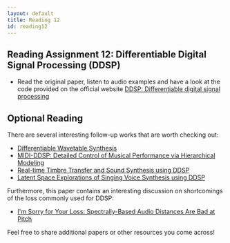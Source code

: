 ```yaml
---
layout: default
title: Reading 12
id: reading12
---
```



## Reading Assignment 12: Differentiable Digital Signal Processing (DDSP)

- Read the original paper, listen to audio examples and have a look at the code provided on the official website [DDSP: Differentiable digital signal processing](https://magenta.tensorflow.org/ddsp)

## Optional Reading

There are several interesting follow-up works that are worth checking out:
- [Differentiable Wavetable Synthesis](https://arxiv.org/abs/2111.10003)
- [MIDI-DDSP: Detailed Control of Musical Performance via Hierarchical Modeling](https://arxiv.org/abs/2112.09312)
- [Real-time Timbre Transfer and Sound Synthesis using DDSP](https://arxiv.org/abs/2103.07220)
- [Latent Space Explorations of Singing Voice Synthesis using DDSP](https://arxiv.org/abs/2103.07197)

Furthermore, this paper contains an interesting discussion on shortcomings of the loss commonly used for DDSP:
- [I'm Sorry for Your Loss: Spectrally-Based Audio Distances Are Bad at Pitch](https://arxiv.org/abs/2012.04572)

Feel free to share additional papers or other resources you come across!